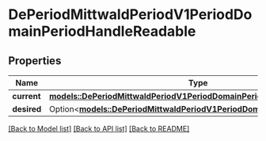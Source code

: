 # DePeriodMittwaldPeriodV1PeriodDomainPeriodHandleReadable

## Properties

Name | Type | Description | Notes
------------ | ------------- | ------------- | -------------
**current** | [**models::DePeriodMittwaldPeriodV1PeriodDomainPeriodHandleData**](de.mittwald.v1.domain.HandleData.md) |  | 
**desired** | Option<[**models::DePeriodMittwaldPeriodV1PeriodDomainPeriodHandleData**](de.mittwald.v1.domain.HandleData.md)> |  | [optional]

[[Back to Model list]](../README.md#documentation-for-models) [[Back to API list]](../README.md#documentation-for-api-endpoints) [[Back to README]](../README.md)


